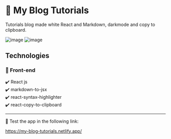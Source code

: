 # 📑 My Blog Tutorials

Tutorials blog made white React and Markdown, darkmode and copy to clipboard.

![image](https://user-images.githubusercontent.com/34925280/157163279-86d7a877-f9c6-42ab-933b-4f297c2ec10f.png)
![image](https://user-images.githubusercontent.com/34925280/157162823-2396a8bd-597d-4608-b646-1dfdbee17192.png)

## Technologies

### :small_blue_diamond: Front-end
:heavy_check_mark: React js\
:heavy_check_mark: markdown-to-jsx\
:heavy_check_mark: react-syntax-highlighter\
:heavy_check_mark: react-copy-to-clipboard

<hr>

:space_invader: Test the app in the following link:

https://my-blog-tutorials.netlify.app/
